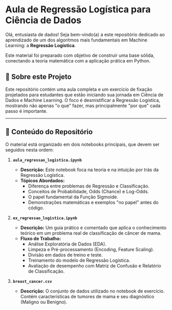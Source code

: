 # Aula de Regressão Logística para Ciência de Dados

Olá, entusiasta de dados! Seja bem-vindo(a) a este repositório dedicado ao aprendizado de um dos algoritmos mais fundamentais em Machine Learning: a **Regressão Logística**.

Este material foi preparado com objetivo de construir uma base sólida, conectando a teoria matemática com a aplicação prática em Python.

## 🎯 Sobre este Projeto

Este repositório contém uma aula completa e um exercício de fixação projetados para estudantes que estão iniciando sua jornada em Ciência de Dados e Machine Learning. O foco é desmistificar a Regressão Logística, mostrando não apenas "o que" fazer, mas principalmente "por que" cada passo é importante.

---

## 📂 Conteúdo do Repositório

O material está organizado em dois notebooks principais, que devem ser seguidos nesta ordem:

1.  **`aula_regressao_logistica.ipynb`**
    * **Descrição:** Este notebook foca na teoria e na intuição por trás da Regressão Logística.
    * **Tópicos Abordados:**
        * Diferença entre problemas de Regressão e Classificação.
        * Conceitos de Probabilidade, Odds (Chance) e Log-Odds.
        * O papel fundamental da Função Sigmoide.
        * Demonstrações matemáticas e exemplos "no papel" antes do código.

2.  **`ex_regressao_logistica.ipynb`**
    * **Descrição:** Um guia prático e comentado que aplica o conhecimento teórico em um problema real de classificação de câncer de mama.
    * **Fluxo de Trabalho:**
        * Análise Exploratória de Dados (EDA).
        * Limpeza e Pré-processamento (Encoding, Feature Scaling).
        * Divisão em dados de treino e teste.
        * Treinamento do modelo de Regressão Logística.
        * Avaliação de desempenho com Matriz de Confusão e Relatório de Classificação.

3.  **`breast_cancer.csv`**
    * **Descrição:** O conjunto de dados utilizado no notebook de exercício. Contém características de tumores de mama e seu diagnóstico (Maligno ou Benigno).

